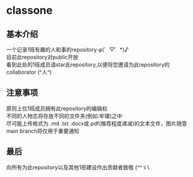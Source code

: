 # classone
## 基本介绍

一个记录1班有趣的人和事的repository  φ(゜▽゜*)♪<br/>
目前此repository对public开放<br/>
看到此处的1班成员请star此repository,以便将您邀请为此repository的collaborator  (^人^)<br/>

## 注意事项

原则上仅1班成员拥有此repository的编辑权<br/>
不同的人物志将存放不同的文件夹(例如:牢璨)之中<br/>
尽可能上传格式为 .md .txt .docx或.pdf(推荐程度递减)的文本文件，图片随意<br/>
main branch将仅用于重要通知<br/>

## 最后

向所有为此repository以及其他1班建设作出贡献者致敬  (^^ゞ\